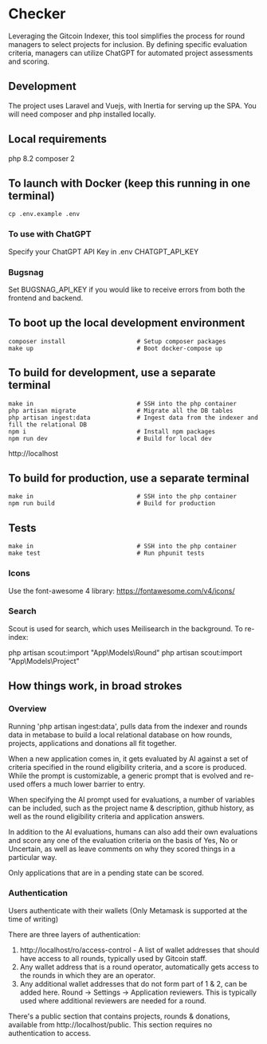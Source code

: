 # Checker

Leveraging the Gitcoin Indexer, this tool simplifies the process for round managers to select projects for inclusion. By defining specific evaluation criteria, managers can utilize ChatGPT for automated project assessments and scoring.

## Development

The project uses Laravel and Vuejs, with Inertia for serving up the SPA. You will need composer and php installed locally.

## Local requirements

php 8.2
composer 2

## To launch with Docker (keep this running in one terminal)

```
cp .env.example .env
```

### To use with ChatGPT

Specify your ChatGPT API Key in .env CHATGPT_API_KEY

### Bugsnag

Set BUGSNAG_API_KEY if you would like to receive errors from both the frontend and backend.

## To boot up the local development environment

```
composer install                    # Setup composer packages
make up                             # Boot docker-compose up
```

## To build for development, use a separate terminal

```
make in                             # SSH into the php container
php artisan migrate                 # Migrate all the DB tables
php artisan ingest:data             # Ingest data from the indexer and fill the relational DB
npm i                               # Install npm packages
npm run dev                         # Build for local dev
```

http://localhost

## To build for production, use a separate terminal

```
make in                             # SSH into the php container
npm run build                       # Build for production
```

## Tests

```
make in                             # SSH into the php container
make test                           # Run phpunit tests
```

### Icons

Use the font-awesome 4 library:
https://fontawesome.com/v4/icons/

### Search

Scout is used for search, which uses Meilisearch in the background. To re-index:

php artisan scout:import "App\Models\Round"
php artisan scout:import "App\Models\Project"

## How things work, in broad strokes

### Overview

Running 'php artisan ingest:data', pulls data from the indexer and rounds data in metabase to build a local relational database on how rounds, projects, applications and donations all fit together.

When a new application comes in, it gets evaluated by AI against a set of criteria specified in the round eligibility criteria, and a score is produced. While the prompt is customizable, a generic prompt that is evolved and re-used offers a much lower barrier to entry.

When specifying the AI prompt used for evaluations, a number of variables can be included, such as the project name & description, github history, as well as the round eligibility criteria and application answers.

In addition to the AI evaluations, humans can also add their own evaluations and score any one of the evaluation criteria on the basis of Yes, No or Uncertain, as well as leave comments on why they scored things in a particular way.

Only applications that are in a pending state can be scored.

### Authentication

Users authenticate with their wallets (Only Metamask is supported at the time of writing)

There are three layers of authentication:

1. http://localhost/ro/access-control - A list of wallet addresses that should have access to all rounds, typically used by Gitcoin staff.
2. Any wallet address that is a round operator, automatically gets access to the rounds in which they are an operator.
3. Any additional wallet addresses that do not form part of 1 & 2, can be added here. Round -> Settings -> Application reviewers. This is typically used where additional reviewers are needed for a round.

There's a public section that contains projects, rounds & donations, available from http://localhost/public. This section requires no authentication to access.
